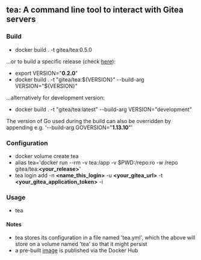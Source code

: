 ## tea: A command line tool to interact with Gitea servers

### Build
- docker build . -t gitea/tea:0.5.0

...or to build a specific release (check [here](https://gitea.com/gitea/tea/releases)):

- export VERSION="<b>0.2.0</b>"
- docker build . -t "gitea/tea:${VERSION}" --build-arg VERSION="${VERSION}"

...alternatively for development version:

- docker build . -t "gitea/tea:latest" --build-arg VERSION="development"

The version of Go used during the build can also be overridden by appending e.g. '--build-arg GOVERSION="<b>1.13.10</b>"'

### Configuration
- docker volume create tea
- alias tea='docker run --rm -v tea:/app -v $PWD:/repo:ro -w /repo gitea/tea:<b><your_release></b>'
- tea login add -n <b><name_this_login></b> -u <b><your_gitea_url></b> -t <b><your_gitea_application_token></b> -i

### Usage
- tea

#### Notes
- tea stores its configuration in a file named 'tea.yml', which the above will store on a volume named 'tea' so that it might persist
- a pre-built [image](https://hub.docker.com/repository/docker/tgerczei/tea) is published via the Docker Hub

